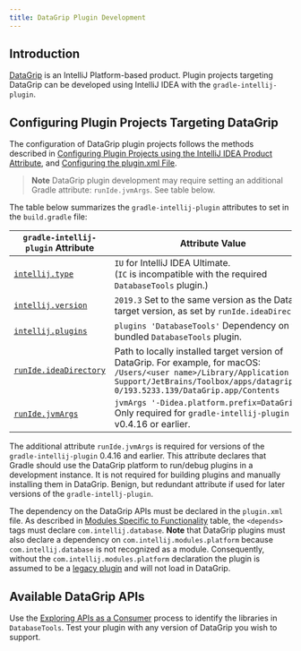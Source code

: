 ```yaml
---
title: DataGrip Plugin Development
---
```

<!-- Copyright 2000-2020 JetBrains s.r.o. and other contributors. Use of this source code is governed by the Apache 2.0 license that can be found in the LICENSE file. -->

## Introduction
[DataGrip](https://www.jetbrains.com/datagrip/) is an IntelliJ Platform-based product.
Plugin projects targeting DataGrip can be developed using IntelliJ IDEA with the `gradle-intellij-plugin`.

## Configuring Plugin Projects Targeting DataGrip
The configuration of DataGrip plugin projects follows the methods described in [Configuring Plugin Projects using the IntelliJ IDEA Product Attribute](dev_alternate_products.md#configuring-plugin-projects-using-the-intellij-idea-product-attribute), and [Configuring the plugin.xml File](dev_alternate_products.md#configuring-pluginxml).

> **Note** DataGrip plugin development may require setting an additional Gradle attribute: `runIde.jvmArgs`. See table below.

The table below summarizes the `gradle-intellij-plugin` attributes to set in the `build.gradle` file:

| `gradle-intellij-plugin` Attribute | Attribute Value |
|-----------|-------|
| [`intellij.type`](https://github.com/JetBrains/gradle-intellij-plugin/blob/master/README.md#intellij-platform-properties) | `IU` for IntelliJ IDEA Ultimate.<br>(`IC` is incompatible with the required `DatabaseTools` plugin.)  |
| [`intellij.version`](https://github.com/JetBrains/gradle-intellij-plugin/blob/master/README.md#intellij-platform-properties) | `2019.3` Set to the same version as the DataGrip target version, as set by `runIde.ideaDirectory` |
| [`intellij.plugins`](https://github.com/JetBrains/gradle-intellij-plugin/blob/master/README.md#intellij-platform-properties) | `plugins 'DatabaseTools'` Dependency on the bundled `DatabaseTools` plugin. |
| [`runIde.ideaDirectory`](https://github.com/JetBrains/gradle-intellij-plugin/blob/master/README.md#running-dsl) | Path to locally installed target version of DataGrip. For example, for macOS:<br>`/Users/<user name>/Library/Application Support/JetBrains/Toolbox/apps/datagrip/ch-0/193.5233.139/DataGrip.app/Contents` |
| [`runIde.jvmArgs`](https://github.com/JetBrains/gradle-intellij-plugin/blob/master/README.md#running-dsl) | `jvmArgs '-Didea.platform.prefix=DataGrip'`<br>Only required for `gradle-intellij-plugin` v0.4.16 or earlier. |

The additional attribute `runIde.jvmArgs` is required for versions of the `gradle-intellij-plugin` 0.4.16 and earlier.
This attribute declares that Gradle should use the DataGrip platform to run/debug plugins in a development instance.
It is not required for building plugins and manually installing them in DataGrip.
Benign, but redundant attribute if used for later versions of the `gradle-intellj-plugin`. 

The dependency on the DataGrip APIs must be declared in the `plugin.xml` file.
As described in [Modules Specific to Functionality](/basics/getting_started/plugin_compatibility.md#modules-specific-to-functionality) table, the `<depends>` tags must declare `com.intellij.database`.
**Note** that DataGrip plugins must also declare a dependency on `com.intellij.modules.platform` because `com.intellij.database` is not recognized as a module.
Consequently, without the `com.intellij.modules.platform` declaration the plugin is assumed to be a [legacy plugin](/basics/getting_started/plugin_compatibility.md#declaring-plugin-dependencies) and will not load in DataGrip.

## Available DataGrip APIs
Use the [Exploring APIs as a Consumer](/basics/getting_started/plugin_compatibility.md#exploring-apis-as-a-consumer) process to identify the libraries in `DatabaseTools`.
Test your plugin with any version of DataGrip you wish to support.
